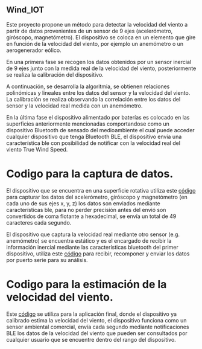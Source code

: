 ## Wind_IOT
Este proyecto propone un método para detectar la velocidad del viento a partir de datos provenientes de un sensor de 9 ejes (acelerómetro, giróscopo, magnetómetro). El dispositivo se coloca en un elemento que gire en función de la velocidad del viento, por ejemplo un anemómetro o un aerogenerador eólico. 

En una primera fase se recogen los datos obtenidos por un sensor inercial de 9 ejes junto con la medida real de la velocidad del viento, posteriormente se realiza la calibración del dispositivo.

A continuación, se desarrolla la algoritmia, se obtienen relaciones polinómicas y lineales entre los datos del sensor y la velocidad del viento. La calibración se realiza observando la correlación entre los datos del sensor y la velocidad real medida con un anemómetro.  

En la última fase el dispositivo alimentado por baterías es colocado en las superficies anteriormente mencionadas comportandose como un dispositivo Bluetooth de sensado del medioambiente el cual puede acceder cualquier dispositivo que tenga Bluetooth BLE, el dispositivo envia una característica ble con posibilidad de notificar con la velocidad real del viento True Wind Speed.  

# Codigo para la captura de datos.
El dispositivo que se encuentra en una superficie rotativa utiliza este [código](https://github.com/joaquinuza/Wind_IOT/blob/main/WIND_IOT_ESP1_captura/WIND_IOT_ESP1_captura.ino) para capturar los datos del acelerómetro, giróscopo y magnetómetro (en cada uno de sus ejes x, y, z) los datos son enviados mediante características ble, para no perder precisión antes del envió son convertidos de coma flotante a hexadecimal, se envía un total de 49 caracteres cada segundo.

El dispositivo que captura la velocidad real mediante otro sensor (e.g. anemómetro) se encuentra estático y es el encargado de recibir la información inercial mediante las características bluetooth del primer dispositivo, utiliza este [código](https://github.com/joaquinuza/Wind_IOT/blob/main/WIND_IOT_ESP2_captura/WIND_IOT_ESP2_captura.ino) para recibir, recomponer y enviar los datos por puerto serie para su análisis.

# Codigo para la estimación de la velocidad del viento.
Este [código](https://github.com/joaquinuza/Wind_IOT/blob/main/WIND_IOT_ESP1_APP/WIND_IOT_ESP1_APP.ino) se utiliza para la aplicación final, donde el dispositivo ya calibrado estima la velocidad del viento, el dispositivo funciona como un sensor ambiental comercial, envía cada segundo mediante notificaciones BLE los datos de la velocidad del viento que pueden ser consultados por cualquier usuario que se encuentre dentro del rango del dispositivo.

